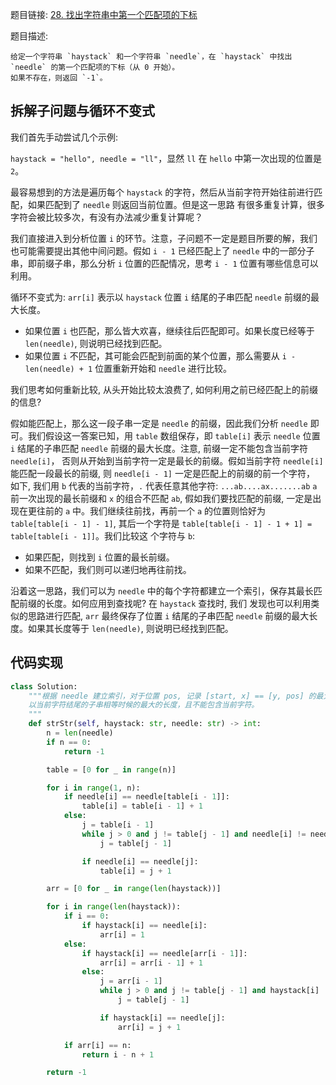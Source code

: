 题目链接: [28. 找出字符串中第一个匹配项的下标](https://leetcode.cn/problems/find-the-index-of-the-first-occurrence-in-a-string/description/)

题目描述:

```
给定一个字符串 `haystack` 和一个字符串 `needle`，在 `haystack` 中找出 `needle` 的第一个匹配项的下标（从 0 开始）。
如果不存在，则返回 `-1`。
```

## 拆解子问题与循环不变式

我们首先手动尝试几个示例:

`haystack = "hello", needle = "ll"`，显然 `ll` 在 `hello` 中第一次出现的位置是 `2`。

最容易想到的方法是遍历每个 `haystack` 的字符，然后从当前字符开始往前进行匹配，如果匹配到了 `needle` 则返回当前位置。但是这一思路
有很多重复计算，很多字符会被比较多次，有没有办法减少重复计算呢？

我们直接进入到分析位置 `i` 的环节。注意，子问题不一定是题目所要的解，我们也可能需要提出其他中间问题。假如 `i - 1` 已经匹配上了 `needle`
中的一部分子串，即前缀子串，那么分析 `i` 位置的匹配情况，思考 `i - 1` 位置有哪些信息可以利用。

循环不变式为: `arr[i]` 表示以 `haystack` 位置 `i` 结尾的子串匹配 `needle` 前缀的最大长度。
- 如果位置 `i` 也匹配，那么皆大欢喜，继续往后匹配即可。如果长度已经等于 `len(needle)`, 则说明已经找到匹配。
- 如果位置 `i` 不匹配，其可能会匹配到前面的某个位置，那么需要从 `i - len(needle) + 1` 位置重新开始和 `needle` 进行比较。

我们思考如何重新比较, 从头开始比较太浪费了, 如何利用之前已经匹配上的前缀的信息?

假如能匹配上，那么这一段子串一定是 `needle` 的前缀，因此我们分析 `needle` 即可。我们假设这一答案已知，用 `table`
数组保存，即 `table[i]` 表示 `needle` 位置 `i` 结尾的子串匹配 `needle` 前缀的最大长度。注意, 前缀一定不能包含当前字符 `needle[i]`，
否则从开始到当前字符一定是最长的前缀。假如当前字符 `needle[i]` 能匹配一段最长的前缀, 则 `needle[i - 1]` 一定是匹配上的前缀的前一个字符，
如下, 我们用 `b` 代表的当前字符，`.` 代表任意其他字符:
    ```
    ...ab....ax.......ab
    ```
`a` 前一次出现的最长前缀和 `x` 的组合不匹配 `ab`, 假如我们要找匹配的前缀, 一定是出现在更往前的 `a` 中。我们继续往前找，再前一个 `a`
的位置则恰好为 `table[table[i - 1] - 1]`, 其后一个字符是 `table[table[i - 1] - 1 + 1] = table[table[i - 1]]`。我们比较这
个字符与 `b`:
  - 如果匹配，则找到 `i` 位置的最长前缀。
  - 如果不匹配，我们则可以递归地再往前找。

沿着这一思路，我们可以为 `needle` 中的每个字符都建立一个索引，保存其最长匹配前缀的长度。如何应用到查找呢? 在 `haystack` 查找时, 我们
发现也可以利用类似的思路进行匹配, `arr` 最终保存了位置 `i` 结尾的子串匹配 `needle` 前缀的最大长度。如果其长度等于 `len(needle)`, 
则说明已经找到匹配。


## 代码实现

```python
class Solution:
    """根据 needle 建立索引，对于位置 pos, 记录 [start, x] == [y, pos] 的最大长度, 即从开头的子串与
    以当前字符结尾的子串相等时候的最大的长度，且不能包含当前字符。
    """
    def strStr(self, haystack: str, needle: str) -> int:
        n = len(needle)
        if n == 0:
            return -1

        table = [0 for _ in range(n)]

        for i in range(1, n):
            if needle[i] == needle[table[i - 1]]:
                table[i] = table[i - 1] + 1
            else:
                j = table[i - 1]
                while j > 0 and j != table[j - 1] and needle[i] != needle[j]:
                    j = table[j - 1]

                if needle[i] == needle[j]:
                    table[i] = j + 1

        arr = [0 for _ in range(len(haystack))]

        for i in range(len(haystack)):
            if i == 0:
                if haystack[i] == needle[i]:
                    arr[i] = 1
            else:
                if haystack[i] == needle[arr[i - 1]]:
                    arr[i] = arr[i - 1] + 1
                else:
                    j = arr[i - 1]
                    while j > 0 and j != table[j - 1] and haystack[i] != needle[j]:
                        j = table[j - 1]

                    if haystack[i] == needle[j]:
                        arr[i] = j + 1

            if arr[i] == n:
                return i - n + 1

        return -1
```